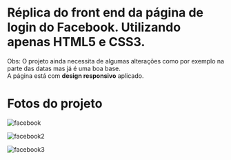 # Réplica do front end da página de login do Facebook. Utilizando apenas HTML5 e CSS3.<br/>
Obs: O projeto ainda necessita de algumas alterações como por exemplo na parte das datas mas já é uma boa base. <br/>
A página está com <strong>design responsivo</strong> aplicado.<br/>

# Fotos do projeto<br/>
![facebook](https://user-images.githubusercontent.com/53863282/82502146-e2f60000-9acc-11ea-8a67-f0bc13db4213.PNG)<br/>

![facebook2](https://user-images.githubusercontent.com/53863282/82502523-aecf0f00-9acd-11ea-87a9-d0fb86c0ee21.PNG)<br/>

![facebook3](https://user-images.githubusercontent.com/53863282/82502390-5f88de80-9acd-11ea-8690-8aab9f76177d.PNG)
